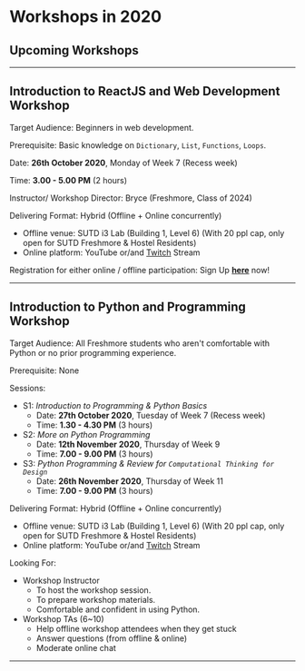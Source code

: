 # Workshops in 2020

## Upcoming Workshops

---

## Introduction to ReactJS and Web Development Workshop

Target Audience: Beginners in web development.

Prerequisite: Basic knowledge on `Dictionary`, `List`, `Functions`, `Loops`.

Date: **26th October 2020**, Monday of Week 7 (Recess week)

Time: **3.00 - 5.00 PM** (2 hours)

Instructor/ Workshop Director: Bryce (Freshmore, Class of 2024)

Delivering Format: Hybrid (Offline + Online concurrently)
- Offline venue: SUTD i3 Lab (Building 1, Level 6) (With 20 ppl cap, only open for SUTD Freshmore & Hostel Residents)
- Online platform: YouTube or/and [Twitch](https://www.twitch.tv/3dcdsc) Stream

Registration for either online / offline participation: Sign Up [**here**](https://forms.office.com/Pages/ResponsePage.aspx?id=drd2NJDpck-5UGJImDFiPT7laIF8QHhDuji50dJ_xY1UMjRKSzlJVDhXUkZZWVU3N0NEQUszNTRNVi4u) now! 

<!-- Looking For:

- Workshop TAs (2~4)
    - Help offline workshop attendees when they get stuck
    - Answer questions (from offline & online)
    - Moderate online chat -->
---

## Introduction to Python and Programming Workshop

Target Audience: All Freshmore students who aren't comfortable with Python or no prior programming experience.

Prerequisite: None

Sessions:

- S1: *Introduction to Programming & Python Basics*
    - Date: **27th October 2020**, Tuesday of Week 7 (Recess week)
    - Time: **1.30 - 4.30 PM** (3 hours)
- S2: *More on Python Programming*
    - Date: **12th November 2020**, Thursday of Week 9
    - Time: **7.00 - 9.00 PM** (3 hours)
- S3: *Python Programming & Review for `Computational Thinking for Design`*
    - Date: **26th November 2020**, Thursday of Week 11
    - Time: **7.00 - 9.00 PM** (3 hours)

Delivering Format: Hybrid (Offline + Online concurrently)
- Offline venue: SUTD i3 Lab (Building 1, Level 6) (With 20 ppl cap, only open for SUTD Freshmore & Hostel Residents)
- Online platform: YouTube or/and [Twitch](https://www.twitch.tv/3dcdsc) Stream

Looking For:

- Workshop Instructor
    - To host the workshop session.
    - To prepare workshop materials.
    - Comfortable and confident in using Python.
- Workshop TAs (6~10)
    - Help offline workshop attendees when they get stuck
    - Answer questions (from offline & online)
    - Moderate online chat

---

